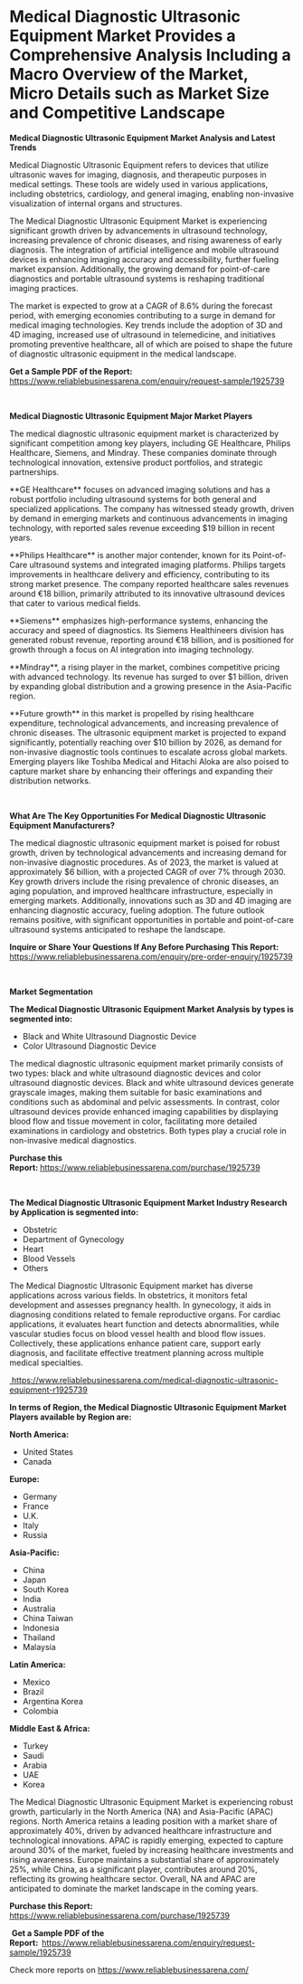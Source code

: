 <p><h1>Medical Diagnostic Ultrasonic Equipment Market Provides a Comprehensive Analysis Including a Macro Overview of the Market, Micro Details such as Market Size and Competitive Landscape</h1></p><p><strong>Medical Diagnostic Ultrasonic Equipment Market Analysis and Latest Trends</strong></p>
<p><p>Medical Diagnostic Ultrasonic Equipment refers to devices that utilize ultrasonic waves for imaging, diagnosis, and therapeutic purposes in medical settings. These tools are widely used in various applications, including obstetrics, cardiology, and general imaging, enabling non-invasive visualization of internal organs and structures.</p><p>The Medical Diagnostic Ultrasonic Equipment Market is experiencing significant growth driven by advancements in ultrasound technology, increasing prevalence of chronic diseases, and rising awareness of early diagnosis. The integration of artificial intelligence and mobile ultrasound devices is enhancing imaging accuracy and accessibility, further fueling market expansion. Additionally, the growing demand for point-of-care diagnostics and portable ultrasound systems is reshaping traditional imaging practices.</p><p>The market is expected to grow at a CAGR of 8.6% during the forecast period, with emerging economies contributing to a surge in demand for medical imaging technologies. Key trends include the adoption of 3D and 4D imaging, increased use of ultrasound in telemedicine, and initiatives promoting preventive healthcare, all of which are poised to shape the future of diagnostic ultrasonic equipment in the medical landscape.</p></p>
<p><strong>Get a Sample PDF of the Report:&nbsp;</strong> <a href="https://www.reliablebusinessarena.com/enquiry/request-sample/1925739?utm_campaign=3101&utm_medium=2&utm_source=Github&utm_content=ia&utm_term=28032025&utm_id=medical-diagnostic-ultrasonic-equipment">https://www.reliablebusinessarena.com/enquiry/request-sample/1925739</a></p>
<p>&nbsp;</p>
<p><strong>Medical Diagnostic Ultrasonic Equipment Major Market Players</strong></p>
<p><p>The medical diagnostic ultrasonic equipment market is characterized by significant competition among key players, including GE Healthcare, Philips Healthcare, Siemens, and Mindray. These companies dominate through technological innovation, extensive product portfolios, and strategic partnerships.</p><p>**GE Healthcare** focuses on advanced imaging solutions and has a robust portfolio including ultrasound systems for both general and specialized applications. The company has witnessed steady growth, driven by demand in emerging markets and continuous advancements in imaging technology, with reported sales revenue exceeding $19 billion in recent years.</p><p>**Philips Healthcare** is another major contender, known for its Point-of-Care ultrasound systems and integrated imaging platforms. Philips targets improvements in healthcare delivery and efficiency, contributing to its strong market presence. The company reported healthcare sales revenues around €18 billion, primarily attributed to its innovative ultrasound devices that cater to various medical fields.</p><p>**Siemens** emphasizes high-performance systems, enhancing the accuracy and speed of diagnostics. Its Siemens Healthineers division has generated robust revenue, reporting around €18 billion, and is positioned for growth through a focus on AI integration into imaging technology.</p><p>**Mindray**, a rising player in the market, combines competitive pricing with advanced technology. Its revenue has surged to over $1 billion, driven by expanding global distribution and a growing presence in the Asia-Pacific region.</p><p>**Future growth** in this market is propelled by rising healthcare expenditure, technological advancements, and increasing prevalence of chronic diseases. The ultrasonic equipment market is projected to expand significantly, potentially reaching over $10 billion by 2026, as demand for non-invasive diagnostic tools continues to escalate across global markets. Emerging players like Toshiba Medical and Hitachi Aloka are also poised to capture market share by enhancing their offerings and expanding their distribution networks.</p></p>
<p>&nbsp;</p>
<p><strong>What Are The Key Opportunities For Medical Diagnostic Ultrasonic Equipment Manufacturers?</strong></p>
<p><p>The medical diagnostic ultrasonic equipment market is poised for robust growth, driven by technological advancements and increasing demand for non-invasive diagnostic procedures. As of 2023, the market is valued at approximately $6 billion, with a projected CAGR of over 7% through 2030. Key growth drivers include the rising prevalence of chronic diseases, an aging population, and improved healthcare infrastructure, especially in emerging markets. Additionally, innovations such as 3D and 4D imaging are enhancing diagnostic accuracy, fueling adoption. The future outlook remains positive, with significant opportunities in portable and point-of-care ultrasound systems anticipated to reshape the landscape.</p></p>
<p><strong>Inquire or Share Your Questions If Any Before Purchasing This Report:</strong> <a href="https://www.reliablebusinessarena.com/enquiry/pre-order-enquiry/1925739?utm_campaign=3101&utm_medium=2&utm_source=Github&utm_content=ia&utm_term=28032025&utm_id=medical-diagnostic-ultrasonic-equipment">https://www.reliablebusinessarena.com/enquiry/pre-order-enquiry/1925739</a></p>
<p>&nbsp;</p>
<p><strong>Market Segmentation</strong></p>
<p><strong>The Medical Diagnostic Ultrasonic Equipment Market Analysis by types is segmented into:</strong></p>
<p><ul><li>Black and White Ultrasound Diagnostic Device</li><li>Color Ultrasound Diagnostic Device</li></ul></p>
<p><p>The medical diagnostic ultrasonic equipment market primarily consists of two types: black and white ultrasound diagnostic devices and color ultrasound diagnostic devices. Black and white ultrasound devices generate grayscale images, making them suitable for basic examinations and conditions such as abdominal and pelvic assessments. In contrast, color ultrasound devices provide enhanced imaging capabilities by displaying blood flow and tissue movement in color, facilitating more detailed examinations in cardiology and obstetrics. Both types play a crucial role in non-invasive medical diagnostics.</p></p>
<p><strong>Purchase this Report:&nbsp;</strong><a href="https://www.reliablebusinessarena.com/purchase/1925739?utm_campaign=3101&utm_medium=2&utm_source=Github&utm_content=ia&utm_term=28032025&utm_id=medical-diagnostic-ultrasonic-equipment">https://www.reliablebusinessarena.com/purchase/1925739</a></p>
<p>&nbsp;</p>
<p><strong>The Medical Diagnostic Ultrasonic Equipment Market Industry Research by Application is segmented into:</strong></p>
<p><ul><li>Obstetric</li><li>Department of Gynecology</li><li>Heart</li><li>Blood Vessels</li><li>Others</li></ul></p>
<p><p>The Medical Diagnostic Ultrasonic Equipment market has diverse applications across various fields. In obstetrics, it monitors fetal development and assesses pregnancy health. In gynecology, it aids in diagnosing conditions related to female reproductive organs. For cardiac applications, it evaluates heart function and detects abnormalities, while vascular studies focus on blood vessel health and blood flow issues. Collectively, these applications enhance patient care, support early diagnosis, and facilitate effective treatment planning across multiple medical specialties.</p></p>
<p><a href="https://www.reliablebusinessarena.com/medical-diagnostic-ultrasonic-equipment-r1925739?utm_campaign=3101&utm_medium=2&utm_source=Github&utm_content=ia&utm_term=28032025&utm_id=medical-diagnostic-ultrasonic-equipment">&nbsp;https://www.reliablebusinessarena.com/medical-diagnostic-ultrasonic-equipment-r1925739</a></p>
<p><strong>In terms of Region, the Medical Diagnostic Ultrasonic Equipment Market Players available by Region are:</strong></p>
<p>
    <p> <strong> North America: </strong>
        <ul>
            <li>United States</li>
            <li>Canada</li>
        </ul>
        </p> 
    <p> <strong> Europe: </strong>
        <ul>
            <li>Germany</li>
            <li>France</li>
            <li>U.K.</li>
            <li>Italy</li>
            <li>Russia</li>
        </ul>
        </p> 
    <p> <strong> Asia-Pacific: </strong>
        <ul>
            <li>China</li>
            <li>Japan</li>
            <li>South Korea</li>
            <li>India</li>
            <li>Australia</li>
            <li>China Taiwan</li>
            <li>Indonesia</li>
            <li>Thailand</li>
            <li>Malaysia</li>
        </ul>
        </p> 
    <p> <strong> Latin America: </strong>
        <ul>
            <li>Mexico</li>
            <li>Brazil</li>
            <li>Argentina Korea</li>
            <li>Colombia</li>
        </ul>
        </p> 
    <p> <strong> Middle East & Africa: </strong>
        <ul>
            <li>Turkey</li>
            <li>Saudi</li>
            <li>Arabia</li>
            <li>UAE</li>
            <li>Korea</li>
        </ul>
    </p>
    </p>
<p><p>The Medical Diagnostic Ultrasonic Equipment Market is experiencing robust growth, particularly in the North America (NA) and Asia-Pacific (APAC) regions. North America retains a leading position with a market share of approximately 40%, driven by advanced healthcare infrastructure and technological innovations. APAC is rapidly emerging, expected to capture around 30% of the market, fueled by increasing healthcare investments and rising awareness. Europe maintains a substantial share of approximately 25%, while China, as a significant player, contributes around 20%, reflecting its growing healthcare sector. Overall, NA and APAC are anticipated to dominate the market landscape in the coming years.</p></p>
<p><strong>Purchase this Report: </strong><a href="https://www.reliablebusinessarena.com/purchase/1925739?utm_campaign=3101&utm_medium=2&utm_source=Github&utm_content=ia&utm_term=28032025&utm_id=medical-diagnostic-ultrasonic-equipment">https://www.reliablebusinessarena.com/purchase/1925739</a></p>
<p>&nbsp;<strong>Get a Sample PDF of the Report:&nbsp;&nbsp;</strong><a href="https://www.reliablebusinessarena.com/enquiry/request-sample/1925739?utm_campaign=3101&utm_medium=2&utm_source=Github&utm_content=ia&utm_term=28032025&utm_id=medical-diagnostic-ultrasonic-equipment">https://www.reliablebusinessarena.com/enquiry/request-sample/1925739</a></p>
<p><strong></strong></p>
<p>Check more reports on <a href="https://www.reliablebusinessarena.com/?utm_campaign=3101&utm_medium=2&utm_source=Github&utm_content=ia&utm_term=28032025&utm_id=medical-diagnostic-ultrasonic-equipment">https://www.reliablebusinessarena.com/</a></p>